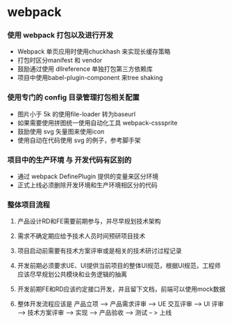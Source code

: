 # webpack

### 使用 webpack 打包以及进行开发
* Webpack 单页应用时使用chuckhash 来实现长缓存策略
* 打包时区分manifest 和 vendor
* 鼓励通过使用 dllreference 单独打包第三方依赖库
* 项目中使用babel-plugin-component 来tree shaking
### 使用专门的 config 目录管理打包相关配置
* 图片小于 5k 的使用file-loader 转为baseurl
* 如果需要使用拼图统一使用自动化工具 webpack-csssprite
* 鼓励使用 svg 矢量图来使用icon
* 使用自动在代码使用 svg 的例子，参考脚手架
### 项目中的生产环境 与 开发代码有区别的
* 通过 webpack DefinePlugin 提供的变量来区分环境
* 正式上线必须删除开发环境和生产环境相区分的代码

### 整体项目流程
1. 产品设计RD和FE需要前期参与，并尽早规划技术架构

2. 需求不确定期应给予技术人员时间预研项目技术

3. 项目启动前需要有技术方案评审或是相关的技术研讨过程记录

4. 开发前期必须要求UE、UI提供当前项目的整体UI规范，根据UI规范，工程师应该尽早规划公共模块和业务逻辑的抽离

5. 开发前期FE和RD应该约定接口开发，并且留下文档，前端可以使用mock数据

6. 整体开发流程应该是 产品立项 --> 产品需求评审 --> UE 交互评审 --> UI 评审 --> 技术方案评审 –> 实现 --> 产品验收 --> 测试 – > 上线
